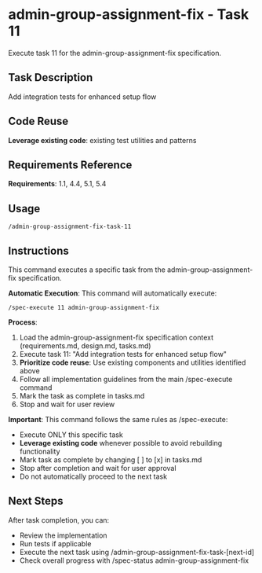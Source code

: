 # admin-group-assignment-fix - Task 11

Execute task 11 for the admin-group-assignment-fix specification.

## Task Description
Add integration tests for enhanced setup flow

## Code Reuse
**Leverage existing code**: existing test utilities and patterns

## Requirements Reference
**Requirements**: 1.1, 4.4, 5.1, 5.4

## Usage
```
/admin-group-assignment-fix-task-11
```

## Instructions
This command executes a specific task from the admin-group-assignment-fix specification.

**Automatic Execution**: This command will automatically execute:
```
/spec-execute 11 admin-group-assignment-fix
```

**Process**:
1. Load the admin-group-assignment-fix specification context (requirements.md, design.md, tasks.md)
2. Execute task 11: "Add integration tests for enhanced setup flow"
3. **Prioritize code reuse**: Use existing components and utilities identified above
4. Follow all implementation guidelines from the main /spec-execute command
5. Mark the task as complete in tasks.md
6. Stop and wait for user review

**Important**: This command follows the same rules as /spec-execute:
- Execute ONLY this specific task
- **Leverage existing code** whenever possible to avoid rebuilding functionality
- Mark task as complete by changing [ ] to [x] in tasks.md
- Stop after completion and wait for user approval
- Do not automatically proceed to the next task

## Next Steps
After task completion, you can:
- Review the implementation
- Run tests if applicable
- Execute the next task using /admin-group-assignment-fix-task-[next-id]
- Check overall progress with /spec-status admin-group-assignment-fix
